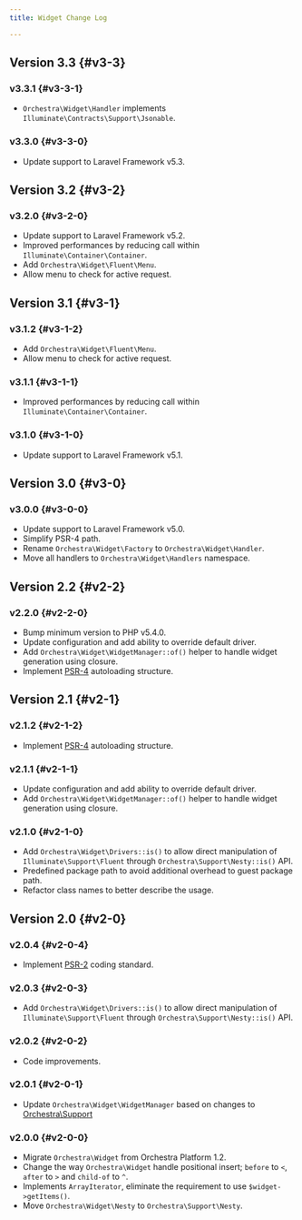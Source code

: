 ```yaml
---
title: Widget Change Log

---
```


## Version 3.3 {#v3-3}

### v3.3.1 {#v3-3-1}

* `Orchestra\Widget\Handler` implements `Illuminate\Contracts\Support\Jsonable`.

### v3.3.0 {#v3-3-0}

* Update support to Laravel Framework v5.3.

## Version 3.2 {#v3-2}

### v3.2.0 {#v3-2-0}

* Update support to Laravel Framework v5.2.
* Improved performances by reducing call within `Illuminate\Container\Container`.
* Add `Orchestra\Widget\Fluent\Menu`.
* Allow menu to check for active request.

## Version 3.1 {#v3-1}

### v3.1.2 {#v3-1-2}

* Add `Orchestra\Widget\Fluent\Menu`.
* Allow menu to check for active request.

### v3.1.1 {#v3-1-1}

* Improved performances by reducing call within `Illuminate\Container\Container`.

### v3.1.0 {#v3-1-0}

* Update support to Laravel Framework v5.1.

## Version 3.0 {#v3-0}

### v3.0.0 {#v3-0-0}

* Update support to Laravel Framework v5.0.
* Simplify PSR-4 path.
* Rename `Orchestra\Widget\Factory` to `Orchestra\Widget\Handler`.
* Move all handlers to `Orchestra\Widget\Handlers` namespace.

## Version 2.2 {#v2-2}

### v2.2.0 {#v2-2-0}

* Bump minimum version to PHP v5.4.0.
* Update configuration and add ability to override default driver.
* Add `Orchestra\Widget\WidgetManager::of()` helper to handle widget generation using closure.
* Implement [PSR-4](https://github.com/php-fig/fig-standards/blob/master/proposed/psr-4-autoloader/psr-4-autoloader.md) autoloading structure.

## Version 2.1 {#v2-1}

### v2.1.2 {#v2-1-2}

* Implement [PSR-4](https://github.com/php-fig/fig-standards/blob/master/proposed/psr-4-autoloader/psr-4-autoloader.md) autoloading structure.

### v2.1.1 {#v2-1-1}

* Update configuration and add ability to override default driver.
* Add `Orchestra\Widget\WidgetManager::of()` helper to handle widget generation using closure.

### v2.1.0 {#v2-1-0}

* Add `Orchestra\Widget\Drivers::is()` to allow direct manipulation of `Illuminate\Support\Fluent` through `Orchestra\Support\Nesty::is()` API.
* Predefined package path to avoid additional overhead to guest package path.
* Refactor class names to better describe the usage.

## Version 2.0 {#v2-0}

### v2.0.4 {#v2-0-4}

* Implement [PSR-2](https://github.com/php-fig/fig-standards/blob/master/accepted/PSR-2-coding-style-guide.md) coding standard.

### v2.0.3 {#v2-0-3}

* Add `Orchestra\Widget\Drivers::is()` to allow direct manipulation of `Illuminate\Support\Fluent` through `Orchestra\Support\Nesty::is()` API.

### v2.0.2 {#v2-0-2}

* Code improvements.

### v2.0.1 {#v2-0-1}

* Update `Orchestra\Widget\WidgetManager` based on changes to [Orchestra\Support](/docs/2.0/components/support/changes#v2.0.2)

### v2.0.0 {#v2-0-0}

* Migrate `Orchestra\Widget` from Orchestra Platform 1.2.
* Change the way `Orchestra\Widget` handle positional insert; `before` to `<`, `after` to `>` and `child-of` to `^`.
* Implements `ArrayIterator`, eliminate the requirement to use `$widget->getItems()`.
* Move `Orchestra\Widget\Nesty` to `Orchestra\Support\Nesty`.
